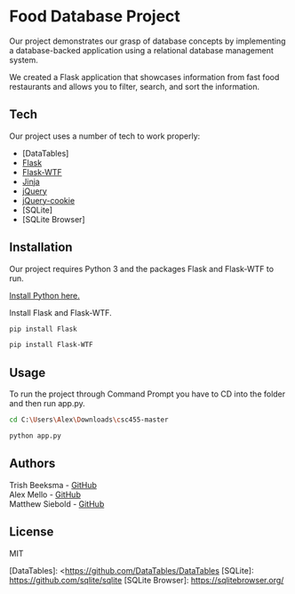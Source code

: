 # Food Database Project
Our project demonstrates our grasp of database concepts by implementing a database-backed application using a relational database management system. 

We created a Flask application that showcases information from fast food restaurants and allows you to filter, search, and sort the information.

## Tech
Our project uses a number of tech to work properly:
* [DataTables]
* [Flask]
* [Flask-WTF]
* [Jinja]
* [jQuery]
* [jQuery-cookie]
* [SQLite]
* [SQLite Browser]

## Installation
Our project requires Python 3 and the packages Flask and Flask-WTF to run.

[Install Python here.](https://www.python.org/downloads/)

Install Flask and Flask-WTF.

```sh
pip install Flask
```

```sh
pip install Flask-WTF
```

## Usage
To run the project through Command Prompt you have to CD into the folder and then run app.py.
```sh
cd C:\Users\Alex\Downloads\csc455-master
```

```sh
python app.py
```

## Authors
Trish Beeksma - [GitHub](https://github.com/TrishRB)\
Alex Mello - [GitHub](https://github.com/Alex-Mello)\
Matthew Siebold - [GitHub]()


## License
MIT






[//]: # (These are reference links used in the body of this note and get stripped out when the markdown processor does its job. There is no need to format nicely because it shouldn't be seen. Thanks SO - http://stackoverflow.com/questions/4823468/store-comments-in-markdown-syntax)


   [Flask]: <https://github.com/joemccann/dillinger>
   [Flask-WTF]: <https://github.com/lepture/flask-wtf>
   [Jinja]: https://github.com/pallets/jinja
   [jQuery]: <http://jquery.com>
   [jQuery-cookie]: <http://jquery.com>
   [DataTables]: <https://github.com/DataTables/DataTables
   [SQLite]: <https://github.com/sqlite/sqlite>
   [SQLite Browser]: <https://sqlitebrowser.org/>
